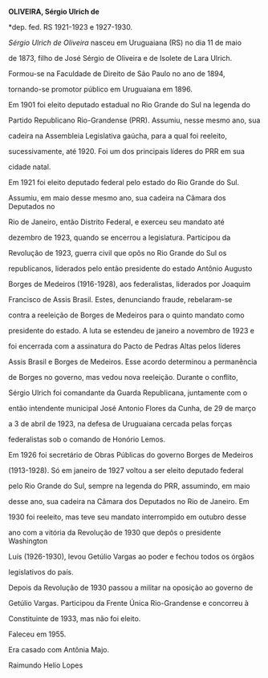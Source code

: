**OLIVEIRA, Sérgio Ulrich de**



\*dep. fed. RS 1921-1923 e 1927-1930.



*Sérgio Ulrich de Oliveira* nasceu em Uruguaiana (RS) no dia 11 de maio

de 1873, filho de José Sérgio de Oliveira e de Isolete de Lara Ulrich.



Formou-se na Faculdade de Direito de São Paulo no ano de 1894,

tornando-se promotor público em Uruguaiana em 1896.



Em 1901 foi eleito deputado estadual no Rio Grande do Sul na legenda do

Partido Republicano Rio-Grandense (PRR). Assumiu, nesse mesmo ano, sua

cadeira na Assembleia Legislativa gaúcha, para a qual foi reeleito,

sucessivamente, até 1920. Foi um dos principais líderes do PRR em sua

cidade natal.



Em 1921 foi eleito deputado federal pelo estado do Rio Grande do Sul.

Assumiu, em maio desse mesmo ano, sua cadeira na Câmara dos Deputados no

Rio de Janeiro, então Distrito Federal, e exerceu seu mandato até

dezembro de 1923, quando se encerrou a legislatura. Participou da

Revolução de 1923, guerra civil que opôs no Rio Grande do Sul os

republicanos, liderados pelo então presidente do estado Antônio Augusto

Borges de Medeiros (1916-1928), aos federalistas, liderados por Joaquim

Francisco de Assis Brasil. Estes, denunciando fraude, rebelaram-se

contra a reeleição de Borges de Medeiros para o quinto mandato como

presidente do estado. A luta se estendeu de janeiro a novembro de 1923 e

foi encerrada com a assinatura do Pacto de Pedras Altas pelos líderes

Assis Brasil e Borges de Medeiros. Esse acordo determinou a permanência

de Borges no governo, mas vedou nova reeleição. Durante o conflito,

Sérgio Ulrich foi comandante da Guarda Republicana, juntamente com o

então intendente municipal José Antonio Flores da Cunha, de 29 de março

a 3 de abril de 1923, na defesa de Uruguaiana cercada pelas forças

federalistas sob o comando de Honório Lemos.



Em 1926 foi secretário de Obras Públicas do governo Borges de Medeiros

(1913-1928). Só em janeiro de 1927 voltou a ser eleito deputado federal

pelo Rio Grande do Sul, sempre na legenda do PRR, assumindo, em maio

desse ano, sua cadeira na Câmara dos Deputados no Rio de Janeiro. Em

1930 foi reeleito, mas teve seu mandato interrompido em outubro desse

ano com a vitória da Revolução de 1930 que depôs o presidente Washington

Luís (1926-1930), levou Getúlio Vargas ao poder e fechou todos os órgãos

legislativos do país.



Depois da Revolução de 1930 passou a militar na oposição ao governo de

Getúlio Vargas. Participou da Frente Única Rio-Grandense e concorreu à

Constituinte de 1933, mas não foi eleito.



Faleceu em 1955.



Era casado com Antônia Majo.



Raimundo Helio Lopes



